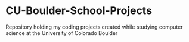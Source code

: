 # CU-Boulder-School-Projects
Repository holding my coding projects created while studying computer science at the University of Colorado Boulder
